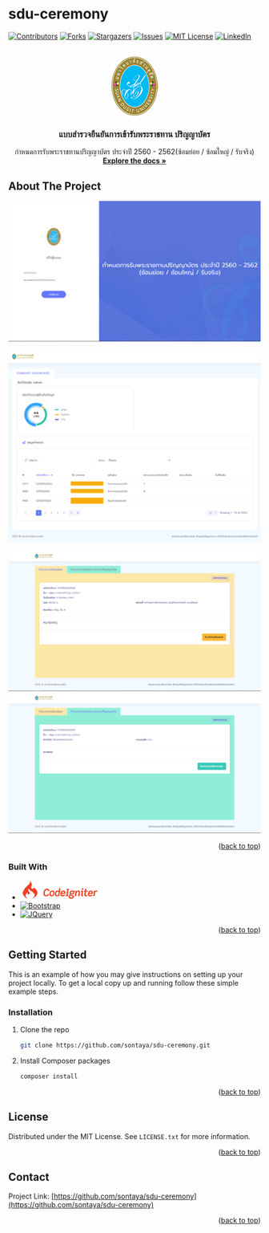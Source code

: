 # sdu-ceremony
<!-- Improved compatibility of back to top link: See: https://github.com/othneildrew/Best-README-Template/pull/73 -->
<a name="readme-top"></a>
<!--
*** Thanks for checking out the Best-README-Template. If you have a suggestion
*** that would make this better, please fork the repo and create a pull request
*** or simply open an issue with the tag "enhancement".
*** Don't forget to give the project a star!
*** Thanks again! Now go create something AMAZING! :D
-->



<!-- PROJECT SHIELDS -->
<!--
*** I'm using markdown "reference style" links for readability.
*** Reference links are enclosed in brackets [ ] instead of parentheses ( ).
*** See the bottom of this document for the declaration of the reference variables
*** for contributors-url, forks-url, etc. This is an optional, concise syntax you may use.
*** https://www.markdownguide.org/basic-syntax/#reference-style-links
-->
[![Contributors][contributors-shield]][contributors-url]
[![Forks][forks-shield]][forks-url]
[![Stargazers][stars-shield]][stars-url]
[![Issues][issues-shield]][issues-url]
[![MIT License][license-shield]][license-url]
[![LinkedIn][linkedin-shield]][linkedin-url]



<!-- PROJECT LOGO -->
<br />
<div align="center">
  <a href="https://github.com/sontaya/sdu-ceremony">
    <img src="dev_assets/readme/sdu-logo-h120.png" alt="Logo" height="120">
  </a>

<h3 align="center">แบบสำรวจยืนยันการเข้ารับพระราชทาน ปริญญาบัตร</h3>

  <p align="center">
    กำหนดการรับพระราชทานปริญญาบัตร ประจำปี 2560 - 2562(ซ้อมย่อย / ซ้อมใหญ่ / รับจริง)
    <br />
    <a href="https://github.com/sontaya/sdu-ceremony"><strong>Explore the docs »</strong></a>
    <br />
  </p>
</div>




<!-- ABOUT THE PROJECT -->
## About The Project

[![Product Name Screen Shot][product-screenshot]](https://www.dusit.ac.th/ceremony)

![Screen Shot][product-screenshot-dashboard]

<img src="dev_assets/screenshot/schedule-01.png" >

<img src="dev_assets/screenshot/schedule-02.png" >

<p align="right">(<a href="#readme-top">back to top</a>)</p>


### Built With


* ![Codeigniter][Codeigniter]
* [![Bootstrap][Bootstrap.com]][Bootstrap-url]
* [![JQuery][JQuery.com]][JQuery-url]

<p align="right">(<a href="#readme-top">back to top</a>)</p>



<!-- GETTING STARTED -->
## Getting Started

This is an example of how you may give instructions on setting up your project locally.
To get a local copy up and running follow these simple example steps.


### Installation

1. Clone the repo
   ```sh
   git clone https://github.com/sontaya/sdu-ceremony.git
   ```
2. Install Composer packages
   ```sh
   composer install
   ```


<p align="right">(<a href="#readme-top">back to top</a>)</p>



<!-- LICENSE -->
## License

Distributed under the MIT License. See `LICENSE.txt` for more information.

<p align="right">(<a href="#readme-top">back to top</a>)</p>



<!-- CONTACT -->
## Contact

Project Link: [https://github.com/sontaya/sdu-ceremony](https://github.com/sontaya/sdu-ceremony)

<p align="right">(<a href="#readme-top">back to top</a>)</p>



<!-- MARKDOWN LINKS & IMAGES -->
<!-- https://www.markdownguide.org/basic-syntax/#reference-style-links -->
[contributors-shield]: https://img.shields.io/github/contributors/sontaya/sdu-ceremony.svg?style=for-the-badge
[contributors-url]: https://github.com/sontaya/sdu-ceremony/graphs/contributors
[forks-shield]: https://img.shields.io/github/forks/sontaya/sdu-ceremony.svg?style=for-the-badge
[forks-url]: https://github.com/sontaya/sdu-ceremony/network/members
[stars-shield]: https://img.shields.io/github/stars/sontaya/sdu-ceremony.svg?style=for-the-badge
[stars-url]: https://github.com/sontaya/sdu-ceremony/stargazers
[issues-shield]: https://img.shields.io/github/issues/sontaya/sdu-ceremony.svg?style=for-the-badge
[issues-url]: https://github.com/sontaya/sdu-ceremony/issues
[license-shield]: https://img.shields.io/github/license/sontaya/sdu-ceremony.svg?style=for-the-badge
[license-url]: https://github.com/sontaya/sdu-ceremony/blob/master/LICENSE.txt
[linkedin-shield]: https://img.shields.io/badge/-LinkedIn-black.svg?style=for-the-badge&logo=linkedin&colorB=555
[linkedin-url]: https://linkedin.com/in/linkedin_username
[product-screenshot]: dev_assets/screenshot/schedule-00.png
[product-screenshot-dashboard]: dev_assets/screenshot/2.png
[Next.js]: https://img.shields.io/badge/next.js-000000?style=for-the-badge&logo=nextdotjs&logoColor=white
[Next-url]: https://nextjs.org/
[React.js]: https://img.shields.io/badge/React-20232A?style=for-the-badge&logo=react&logoColor=61DAFB
[React-url]: https://reactjs.org/
[Vue.js]: https://img.shields.io/badge/Vue.js-35495E?style=for-the-badge&logo=vuedotjs&logoColor=4FC08D
[Vue-url]: https://vuejs.org/
[Angular.io]: https://img.shields.io/badge/Angular-DD0031?style=for-the-badge&logo=angular&logoColor=white
[Angular-url]: https://angular.io/
[Svelte.dev]: https://img.shields.io/badge/Svelte-4A4A55?style=for-the-badge&logo=svelte&logoColor=FF3E00
[Svelte-url]: https://svelte.dev/
[Laravel.com]: https://img.shields.io/badge/Laravel-FF2D20?style=for-the-badge&logo=laravel&logoColor=white
[Laravel-url]: https://laravel.com
[Bootstrap.com]: https://img.shields.io/badge/Bootstrap-563D7C?style=for-the-badge&logo=bootstrap&logoColor=white
[Bootstrap-url]: https://getbootstrap.com
[JQuery.com]: https://img.shields.io/badge/jQuery-0769AD?style=for-the-badge&logo=jquery&logoColor=white
[JQuery-url]: https://jquery.com
[Codeigniter]: dev_assets/readme/badge-ci.png
